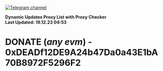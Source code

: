 [![Telegram channel](https://img.shields.io/endpoint?url=https://runkit.io/damiankrawczyk/telegram-badge/branches/master?url=https://t.me/n4z4v0d)](https://t.me/n4z4v0d) 

**Dynamic Updates Proxy List with Proxy Checker**  
**Last Updated: 19.12.23 04:53**

# DONATE (_any evm_) - 0xDEADf12DE9A24b47Da0a43E1bA70B8972F5296F2
